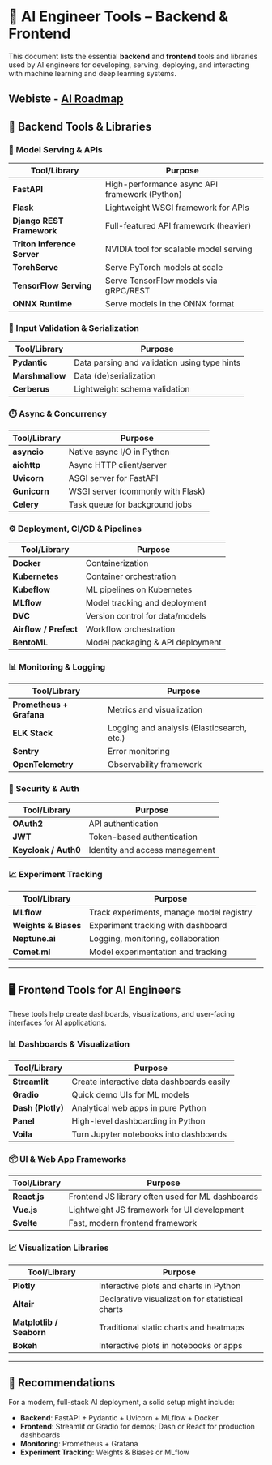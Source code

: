 # 🧠 AI Engineer Tools – Backend & Frontend

This document lists the essential **backend** and **frontend** tools and libraries used by AI engineers for developing, serving, deploying, and interacting with machine learning and deep learning systems.

Webiste - [AI Roadmap](https://udaykumargajavalli.github.io/AI-Engineer/)
---

## 🚀 Backend Tools & Libraries

### 🔌 Model Serving & APIs

| Tool/Library                | Purpose                                       |
| --------------------------- | --------------------------------------------- |
| **FastAPI**                 | High-performance async API framework (Python) |
| **Flask**                   | Lightweight WSGI framework for APIs           |
| **Django REST Framework**   | Full-featured API framework (heavier)         |
| **Triton Inference Server** | NVIDIA tool for scalable model serving        |
| **TorchServe**              | Serve PyTorch models at scale                 |
| **TensorFlow Serving**      | Serve TensorFlow models via gRPC/REST         |
| **ONNX Runtime**            | Serve models in the ONNX format               |

### 🧩 Input Validation & Serialization

| Tool/Library    | Purpose                                      |
| --------------- | -------------------------------------------- |
| **Pydantic**    | Data parsing and validation using type hints |
| **Marshmallow** | Data (de)serialization                       |
| **Cerberus**    | Lightweight schema validation                |

### ⏱️ Async & Concurrency

| Tool/Library | Purpose                           |
| ------------ | --------------------------------- |
| **asyncio**  | Native async I/O in Python        |
| **aiohttp**  | Async HTTP client/server          |
| **Uvicorn**  | ASGI server for FastAPI           |
| **Gunicorn** | WSGI server (commonly with Flask) |
| **Celery**   | Task queue for background jobs    |

### ⚙️ Deployment, CI/CD & Pipelines

| Tool/Library          | Purpose                          |
| --------------------- | -------------------------------- |
| **Docker**            | Containerization                 |
| **Kubernetes**        | Container orchestration          |
| **Kubeflow**          | ML pipelines on Kubernetes       |
| **MLflow**            | Model tracking and deployment    |
| **DVC**               | Version control for data/models  |
| **Airflow / Prefect** | Workflow orchestration           |
| **BentoML**           | Model packaging & API deployment |

### 📊 Monitoring & Logging

| Tool/Library             | Purpose                                    |
| ------------------------ | ------------------------------------------ |
| **Prometheus + Grafana** | Metrics and visualization                  |
| **ELK Stack**            | Logging and analysis (Elasticsearch, etc.) |
| **Sentry**               | Error monitoring                           |
| **OpenTelemetry**        | Observability framework                    |

### 🔐 Security & Auth

| Tool/Library         | Purpose                        |
| -------------------- | ------------------------------ |
| **OAuth2**           | API authentication             |
| **JWT**              | Token-based authentication     |
| **Keycloak / Auth0** | Identity and access management |

### 📈 Experiment Tracking

| Tool/Library         | Purpose                                  |
| -------------------- | ---------------------------------------- |
| **MLflow**           | Track experiments, manage model registry |
| **Weights & Biases** | Experiment tracking with dashboard       |
| **Neptune.ai**       | Logging, monitoring, collaboration       |
| **Comet.ml**         | Model experimentation and tracking       |

---

## 🖥️ Frontend Tools for AI Engineers

These tools help create dashboards, visualizations, and user-facing interfaces for AI applications.

### 📊 Dashboards & Visualization

| Tool/Library      | Purpose                                   |
| ----------------- | ----------------------------------------- |
| **Streamlit**     | Create interactive data dashboards easily |
| **Gradio**        | Quick demo UIs for ML models              |
| **Dash (Plotly)** | Analytical web apps in pure Python        |
| **Panel**         | High-level dashboarding in Python         |
| **Voila**         | Turn Jupyter notebooks into dashboards    |

### 📦 UI & Web App Frameworks

| Tool/Library | Purpose                                          |
| ------------ | ------------------------------------------------ |
| **React.js** | Frontend JS library often used for ML dashboards |
| **Vue.js**   | Lightweight JS framework for UI development      |
| **Svelte**   | Fast, modern frontend framework                  |

### 📈 Visualization Libraries

| Tool/Library             | Purpose                                          |
| ------------------------ | ------------------------------------------------ |
| **Plotly**               | Interactive plots and charts in Python           |
| **Altair**               | Declarative visualization for statistical charts |
| **Matplotlib / Seaborn** | Traditional static charts and heatmaps           |
| **Bokeh**                | Interactive plots in notebooks or apps           |

---

## 📌 Recommendations

For a modern, full-stack AI deployment, a solid setup might include:

* **Backend**: FastAPI + Pydantic + Uvicorn + MLflow + Docker
* **Frontend**: Streamlit or Gradio for demos; Dash or React for production dashboards
* **Monitoring**: Prometheus + Grafana
* **Experiment Tracking**: Weights & Biases or MLflow
